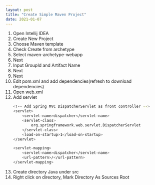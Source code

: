 ```yaml
---
layout: post
title: "Create Simple Maven Project"
date: 2021-01-07
---
```


1. Open Intellij IDEA
2. Create New Project
3. Choose Maven template
4. Check Create from archetype
5. Select maven-archetype-webapp
6. Next
7. Input GroupId and Artifact Name
8. Next
9. Next
10. Edit pom.xml and add dependencies(refresh to download dependencies)
11. Open web.xml
12. Add servlet
    ```sh
    <!-- Add Spring MVC DispatcherServlet as front controller -->
    <servlet>
        <servlet-name>dispatcher</servlet-name>
        <servlet-class>
            org.springframework.web.servlet.DispatcherServlet
        </servlet-class>
        <load-on-startup>1</load-on-startup>
    </servlet>

    <servlet-mapping>
        <servlet-name>dispatcher</servlet-name>
        <url-pattern>/</url-pattern>
    </servlet-mapping>
    ```
13. Create directory Java under src
14. Right click on directory, Mark Directory As Sources Root

